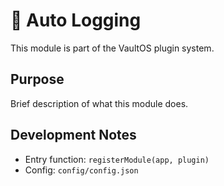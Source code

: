 # 🧩 Auto Logging

This module is part of the VaultOS plugin system.

## Purpose

Brief description of what this module does.

## Development Notes

- Entry function: `registerModule(app, plugin)`
- Config: `config/config.json`
